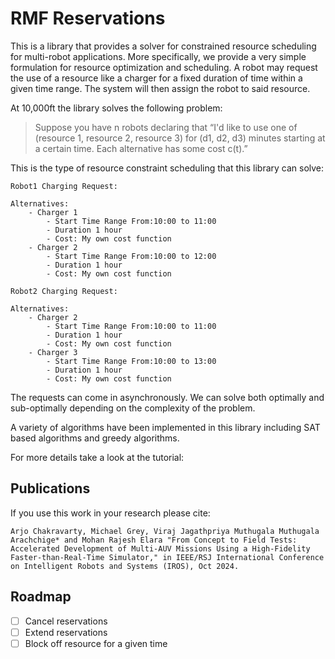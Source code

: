 # RMF Reservations

This is a library that provides a solver for constrained resource scheduling for multi-robot applications. More specifically,
we provide a very simple formulation for resource optimization and scheduling. A robot may request the use of a
resource like a charger for a fixed duration of time within a given time range. The system will then assign the robot
to said resource.

At 10,000ft the library solves the following problem:

> Suppose you have n robots declaring that “I'd like to use one of (resource 1, resource 2, resource 3) for (d1, d2, d3) minutes starting at a certain time. Each alternative has some cost c(t).”

This is the type of resource constraint scheduling that this library can solve:
```
Robot1 Charging Request:

Alternatives:
    - Charger 1
        - Start Time Range From:10:00 to 11:00
        - Duration 1 hour
        - Cost: My own cost function
    - Charger 2
        - Start Time Range From:10:00 to 12:00
        - Duration 1 hour
        - Cost: My own cost function

Robot2 Charging Request:

Alternatives:
    - Charger 2
        - Start Time Range From:10:00 to 11:00
        - Duration 1 hour
        - Cost: My own cost function
    - Charger 3
        - Start Time Range From:10:00 to 13:00
        - Duration 1 hour
        - Cost: My own cost function
```

The requests can come in asynchronously. We can solve both optimally and sub-optimally depending on the complexity of the problem.

A variety of algorithms have been implemented in this library including SAT based algorithms and greedy algorithms.

For more details take a look at the tutorial:


## Publications

If you use this work in your research please cite:

```
Arjo Chakravarty, Michael Grey, Viraj Jagathpriya Muthugala Muthugala Arachchige* and Mohan Rajesh Elara "From Concept to Field Tests: Accelerated Development of Multi-AUV Missions Using a High-Fidelity Faster-than-Real-Time Simulator," in IEEE/RSJ International Conference on Intelligent Robots and Systems (IROS), Oct 2024.
```

## Roadmap

* [ ] Cancel reservations
* [ ] Extend reservations
* [ ] Block off resource for a given time
